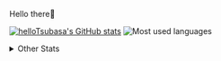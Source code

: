 <p>Hello there👋</p>

[![helloTsubasa's GitHub stats](https://github-readme-stats.vercel.app/api?username=helloTsubasa)](https://github.com/anuraghazra/github-readme-stats)
![Most used languages](https://github-readme-stats.vercel.app/api/top-langs/?username=helloTsubasa&layout=compact)

<details>

<summary> Other Stats </summary>

[![trophy](https://github-profile-trophy.vercel.app/?username=helloTsubasa&no-frame=true&theme=onedark)](https://github.com/ryo-ma/github-profile-trophy)
[![Contribution Stats](https://github-contribution-stats.vercel.app/api/?username=helloTsubasa)](https://github.com/LordDashMe/github-contribution-stats/)

</details>
